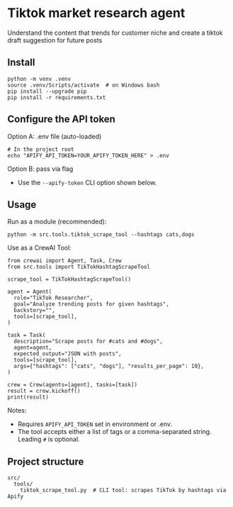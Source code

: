 # Tiktok market research agent
Understand the content that trends for customer niche and create a tiktok draft suggestion for future posts


## Install
```
python -m venv .venv
source .venv/Scripts/activate  # on Windows bash
pip install --upgrade pip
pip install -r requirements.txt
```

## Configure the API token
Option A: .env file (auto-loaded)
```
# In the project root
echo "APIFY_API_TOKEN=YOUR_APIFY_TOKEN_HERE" > .env
```

Option B: pass via flag
- Use the `--apify-token` CLI option shown below.

## Usage
Run as a module (recommended):
```
python -m src.tools.tiktok_scrape_tool --hashtags cats,dogs
```

Use as a CrewAI Tool:
```
from crewai import Agent, Task, Crew
from src.tools import TikTokHashtagScrapeTool

scrape_tool = TikTokHashtagScrapeTool()

agent = Agent(
  role="TikTok Researcher",
  goal="Analyze trending posts for given hashtags",
  backstory="",
  tools=[scrape_tool],
)

task = Task(
  description="Scrape posts for #cats and #dogs",
  agent=agent,
  expected_output="JSON with posts",
  tools=[scrape_tool],
  args={"hashtags": ["cats", "dogs"], "results_per_page": 10},
)

crew = Crew(agents=[agent], tasks=[task])
result = crew.kickoff()
print(result)
```

Notes:
- Requires `APIFY_API_TOKEN` set in environment or .env.
- The tool accepts either a list of tags or a comma-separated string. Leading `#` is optional.

## Project structure
```
src/
  tools/
    tiktok_scrape_tool.py  # CLI tool: scrapes TikTok by hashtags via Apify
```